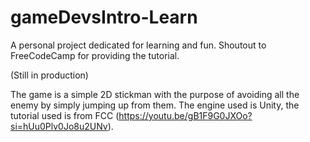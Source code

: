 # gameDevsIntro-Learn
A personal project dedicated for learning and fun. Shoutout to FreeCodeCamp for providing the tutorial.

(Still in production)

The game is a simple 2D stickman with the purpose of avoiding all the enemy by simply jumping up from them. The engine used is Unity, the tutorial used is from FCC (https://youtu.be/gB1F9G0JXOo?si=hUu0Plv0Jo8u2UNv). 
